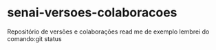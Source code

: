 # senai-versoes-colaboracoes
Repositório de versões e colaborações
read me de exemplo
lembrei do comando:git status